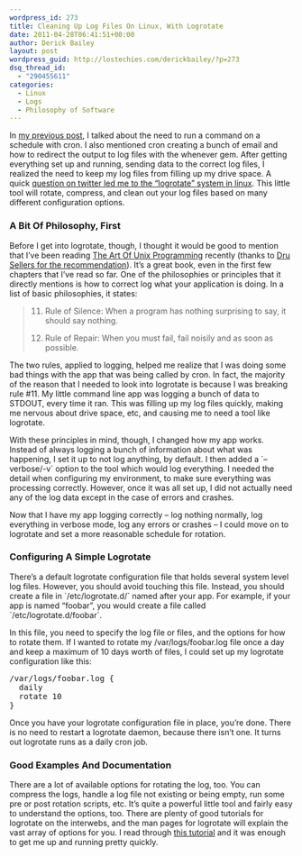 ```yaml
---
wordpress_id: 273
title: Cleaning Up Log Files On Linux, With Logrotate
date: 2011-04-28T06:41:51+00:00
author: Derick Bailey
layout: post
wordpress_guid: http://lostechies.com/derickbailey/?p=273
dsq_thread_id:
  - "290455611"
categories:
  - Linux
  - Logs
  - Philosophy of Software
---
```

In [my previous post](https://lostechies.com/derickbailey/2011/04/27/the-whenever-gem-making-cron-easy/), I talked about the need to run a command on a schedule with cron. I also mentioned cron creating a bunch of email and how to redirect the output to log files with the whenever gem. After getting everything set up and running, sending data to the correct log files, I realized the need to keep my log files from filling up my drive space. A quick [question on twitter led me to the &#8220;logrotate&#8221; system in linux](https://twitter.com/#!/bphogan/status/62966908881862656). This little tool will rotate, compress, and clean out your log files based on many different configuration options.

 

### A Bit Of Philosophy, First

Before I get into logrotate, though, I thought it would be good to mention that I&#8217;ve been reading [The Art Of Unix Programming](http://www.amazon.com/Art-UNIX-Programming-ebook/dp/B003U2T5BA/) recently (thanks to [Dru Sellers for the recommendation](https://twitter.com/#!/drusellers/status/60368374101839873)). It&#8217;s a great book, even in the first few chapters that I&#8217;ve read so far. One of the philosophies or principles that it directly mentions is how to correct log what your application is doing. In a list of basic philosophies, it states:

> 11. Rule of Silence: When a program has nothing surprising to say, it should say nothing.
> 
> 12. Rule of Repair: When you must fail, fail noisily and as soon as possible.

The two rules, applied to logging, helped me realize that I was doing some bad things with the app that was being called by cron. In fact, the majority of the reason that I needed to look into logrotate is because I was breaking rule #11. My little command line app was logging a bunch of data to STDOUT, every time it ran. This was filling up my log files quickly, making me nervous about drive space, etc, and causing me to need a tool like logrotate.

With these principles in mind, though, I changed how my app works. Instead of always logging a bunch of information about what was happening, I set it up to not log anything, by default. I then added a \`&#8211;verbose/-v\` option to the tool which would log everything. I needed the detail when configuring my environment, to make sure everything was processing correctly. However, once it was all set up, I did not actually need any of the log data except in the case of errors and crashes.

Now that I have my app logging correctly &#8211; log nothing normally, log everything in verbose mode, log any errors or crashes &#8211; I could move on to logrotate and set a more reasonable schedule for rotation.

 

### Configuring A Simple Logrotate

There&#8217;s a default logrotate configuration file that holds several system level log files. However, you should avoid touching this file. Instead, you should create a file in \`/etc/logrotate.d/\` named after your app. For example, if your app is named &#8220;foobar&#8221;, you would create a file called \`/etc/logrotate.d/foobar\`.

In this file, you need to specify the log file or files, and the options for how to rotate them. If I wanted to rotate my /var/logs/foobar.log file once a day and keep a maximum of 10 days worth of files, I could set up my logrotate configuration like this:

<pre>/var/logs/foobar.log {<br />  daily<br />  rotate 10<br />} </pre>

 

Once you have your logrotate configuration file in place, you&#8217;re done. There is no need to restart a logrotate daemon, because there isn&#8217;t one. It turns out logrotate runs as a daily cron job.

 

### Good Examples And Documentation

There are a lot of available options for rotating the log, too. You can compress the logs, handle a log file not existing or being empty, run some pre or post rotation scripts, etc. It&#8217;s quite a powerful little tool and fairly easy to understand the options, too. There are plenty of good tutorials for logrotate on the interwebs, and the man pages for logrotate will explain the vast array of options for you. I read through [this tutorial](http://linuxers.org/howto/howto-use-logrotate-manage-log-files) and it was enough to get me up and running pretty quickly.

 

 